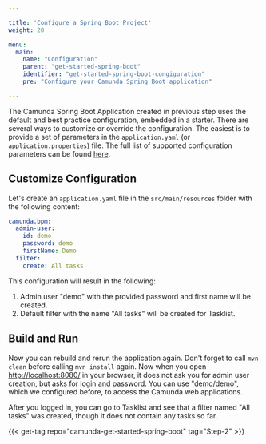 ```yaml
---

title: 'Configure a Spring Boot Project'
weight: 20

menu:
  main:
    name: "Configuration"
    parent: "get-started-spring-boot"
    identifier: "get-started-spring-boot-congiguration"
    pre: "Configure your Camunda Spring Boot application"

---
```


The Camunda Spring Boot Application created in previous step uses the default and best practice configuration, embedded in a starter. 
There are several ways to customize or override the configuration. The easiest is to provide a set of parameters in the `application.yaml` (or `application.properties`) file. 
The full list of supported configuration parameters can be found [here](/manual/latest/latest/user-guide/spring-boot-integration/configuration/#camunda-engine-properties).

## Customize Configuration

Let's create an `application.yaml` file in the `src/main/resources` folder with the following content:
```yaml
camunda.bpm:
  admin-user:
    id: demo
    password: demo
    firstName: Demo
  filter:
    create: All tasks
```

This configuration will result in the following:

1. Admin user "demo" with the provided password and first name will be created.
2. Default filter with the name "All tasks" will be created for Tasklist.

## Build and Run

Now you can rebuild and rerun the application again. Don't forget to call `mvn clean` before calling `mvn install` again.
Now when you open [http://localhost:8080/](http://localhost:8080/) in your browser, it does not ask you for admin user creation, but asks for login and password. 
You can use "demo/demo", which we configured before, to access the Camunda web applications.
  
After you logged in, you can go to Tasklist and see that a filter named "All tasks" was created, though it does not contain any tasks so far.

{{< get-tag repo="camunda-get-started-spring-boot" tag="Step-2" >}}
